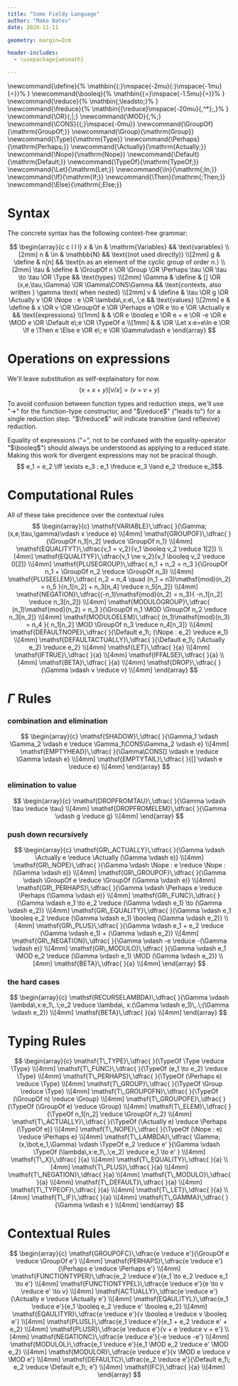 ```yaml
---
title: "Some Fieldy Language"
author: "Mako Bates"
date: 2020-11-11

geometry: margin=2cm

header-includes:
  - \usepackage{amsmath}

---
```


\newcommand{\define}{%
  \mathbin{{:}\mspace{-2mu}{:}\mspace{-1mu}{=}}%
}
\newcommand{\booleq}{%
  \mathbin{{=}\mspace{-1.5mu}{=}}%
}
\newcommand{\reduce}{%
  \mathbin{\;\leadsto\;}%
}
\newcommand{\freduce}{%
  \mathbin{{\reduce}\mspace{-20mu}{\,^*}\;\,}%
}
\newcommand{\OR}{\;|\;}
\newcommand{\MOD}{\;\%\;}
\newcommand{\CONS}{{;}\mspace{-0mu}}
\newcommand{\GroupOf}{\mathrm{GroupOf\;}}
\newcommand{\Group}{\mathrm{Group}}
\newcommand{\Type}{\mathrm{Type}}
\newcommand{\Perhaps}{\mathrm{Perhaps\;}}
\newcommand{\Actually}{\mathrm{Actually\;}}
\newcommand{\Nope}{\mathrm{Nope}}
\newcommand{\Default}{\mathrm{Default\;}}
\newcommand{\TypeOf}{\mathrm{TypeOf\;}}
\newcommand{\Let}{\mathrm{Let\;}}
\newcommand{\In}{\mathrm{\;In\;}}
\newcommand{\If}{\mathrm{If\;}}
\newcommand{\Then}{\mathrm{\;Then\;}}
\newcommand{\Else}{\mathrm{\;Else\;}}


# Syntax

The concrete syntax has the following context-free grammar:

$$
\begin{array}{c c l l l}
  x & \in & \mathrm{Variables} && \text{variables}  \\[2mm]
  n & \in & \mathbb{N} && \text{(not used directly)} \\[2mm]
  g & \define & n[n] &&  \text{n as an element of the cyclic group of order n.} \\[2mm]
  \tau & \define & \GroupOf n \OR \Group \OR \Perhaps \tau \OR \tau \to \tau \OR \Type && \text{types} \\[2mm]
  \Gamma & \define & [] \OR (x,e,\tau,\Gamma) \OR \Gamma\CONS\Gamma && \text{contexts, also written } \gamma \text{ when nested} \\[2mm]
  v & \define & \tau \OR g \OR \Actually v \OR \Nope : e \OR \lambda\,x:e\,.\;e && \text{values} \\[2mm]
  e & \define & x \OR v \OR \GroupOf e \OR \Perhaps e \OR e \to e \OR \Actually e && \text{expressions} \\[1mm]
    &         & \OR e \booleq e \OR e + e \OR -e \OR e \MOD e \OR \Default e\;e \OR \TypeOf e \\[1mm]
    &         & \OR \Let x:e=e\In e \OR \If e \Then e \Else e \OR e\; e \OR \Gamma\vdash e
\end{array}
$$

# Operations on expressions

We'll leave substitution as self-explainatory for now. $$(x + x + y)[v/x] = (v + v + y)$$

To avoid confusion between function types and reduction steps, we'll use "$\to$" for the function-type constructor, and "$\reduce$" ("leads to") for a single reduction step. "$\freduce$" will indicate transitive (and reflexive) reduction.

Equality of expressions ("$=$", not to be confused with the equality-operator "$\booleq$") should always be understoond as applying to a reduced state. Making this work for divergent expressions may not be pracical though.
$$ e_1 = e_2 \iff \exists e_3 : e_1 \freduce e_3 \land e_2 \freduce e_3$$


# Computational Rules

All of these take precidence over the contextual rules
$$
\begin{array}{c}
\mathsf{VARIABLE}\,\dfrac{ }{\Gamma;(x,e,\tau,\gamma)\vdash x \reduce e}  \\[4mm]
\mathsf{GROUPOF}\,\dfrac{ }{\GroupOf n_1[n_2] \reduce \GroupOf n_1}  \\[4mm]
\mathsf{EQUALITYT}\,\dfrac{v_1 = v_2}{v_1 \booleq v_2 \reduce 1[2]}  \\[4mm]
\mathsf{EQUALITYF}\,\dfrac{v_1 \ne v_2}{v_1 \booleq v_2 \reduce 0[2]}  \\[4mm]
\mathsf{PLUSEGROUP}\,\dfrac{ n_1 + n_2 = n_3 }{\GroupOf n_1 + \GroupOf n_2 \reduce \GroupOf n_3}  \\[4mm]
\mathsf{PLUSEELEM}\,\dfrac{ n_2 = n_4 \quad (n_1 + n3)\mathsf{mod}(n_2) = n_5 }{n_1[n_2] + n_3[n_4] \reduce n_5[n_2]}  \\[4mm]
\mathsf{NEGATION}\,\dfrac{(-n_1)\mathsf{mod}(n_2) = n_3}{ -n_1[n_2] \reduce n_3[n_2]}  \\[4mm]
\mathsf{MODULOGROUP}\,\dfrac{ (n_1)\mathsf{mod}(n_2) = n_3 }{\GroupOf n_1 \MOD \GroupOf n_2 \reduce n_3[n_2]}  \\[4mm]
\mathsf{MODULOELEM}\,\dfrac{ (n_1)\mathsf{mod}(n_3) = n_4 }{ n_1[n_2] \MOD \GroupOf n_3 \reduce n_4[n_3]}  \\[4mm]
\mathsf{DEFAULTNOPE}\,\dfrac{ }{\Default e_1\; (\Nope : e_2) \reduce e_1}  \\[4mm]
\mathsf{DEFAULTACTUALLY}\,\dfrac{ }{\Default e_1\; (\Actually e_2) \reduce e_2}  \\[4mm]
\mathsf{LET}\,\dfrac{ }{a}  \\[4mm]
\mathsf{IFTRUE}\,\dfrac{ }{a}  \\[4mm]
\mathsf{IFFALSE}\,\dfrac{ }{a}  \\[4mm]
\mathsf{BETA}\,\dfrac{ }{a}  \\[4mm]
\mathsf{DROP}\,\dfrac{ }{\Gamma \vdash v \reduce v}  \\[4mm]
\end{array}
$$

# $\Gamma$ Rules
### combination and elimination
$$
\begin{array}{c}
\mathsf{SHADOW}\,\dfrac{ }{\Gamma_1 \vdash \Gamma_2 \vdash e \reduce \Gamma_1\CONS\Gamma_2 \vdash e}  \\[4mm]
\mathsf{EMPTYHEAD}\,\dfrac{ }{\Gamma\CONS[] \vdash e \reduce \Gamma \vdash e}  \\[4mm]
\mathsf{EMPTYTAIL}\,\dfrac{ }{[] \vdash e \reduce e}  \\[4mm]
\end{array}
$$

### elimination to value

$$
\begin{array}{c}
\mathsf{DROPFROMTAU}\,\dfrac{ }{\Gamma \vdash \tau \reduce \tau}  \\[4mm]
\mathsf{DROPFROMELEM}\,\dfrac{ }{\Gamma \vdash g \reduce g}  \\[4mm]
\end{array}
$$

### push down recursively

$$
\begin{array}{c}
\mathsf{GR\_ACTUALLY}\,\dfrac{ }{\Gamma \vdash \Actually e \reduce \Actually (\Gamma \vdash e)}  \\[4mm]
\mathsf{GR\_NOPE}\,\dfrac{ }{\Gamma \vdash \Nope : e \reduce \Nope : (\Gamma \vdash e)}  \\[4mm]
\mathsf{GR\_GROUPOF}\,\dfrac{ }{\Gamma \vdash \GroupOf e \reduce \GroupOf (\Gamma \vdash e)}  \\[4mm]
\mathsf{GR\_PERHAPS}\,\dfrac{ }{\Gamma \vdash \Perhaps e \reduce \Perhaps (\Gamma \vdash e)}  \\[4mm]
\mathsf{GR\_FUNC}\,\dfrac{ }{\Gamma \vdash e_1 \to e_2 \reduce (\Gamma \vdash e_1) \to (\Gamma \vdash e_2)}  \\[4mm]
\mathsf{GR\_EQUALITY}\,\dfrac{ }{\Gamma \vdash e_1 \booleq e_2 \reduce (\Gamma \vdash e_1) \booleq (\Gamma \vdash e_2)}  \\[4mm]
\mathsf{GR\_PLUS}\,\dfrac{ }{\Gamma \vdash e_1 + e_2 \reduce (\Gamma \vdash e_1) + (\Gamma \vdash e_2)}  \\[4mm]
\mathsf{GR\_NEGATION}\,\dfrac{ }{\Gamma \vdash -e \reduce -(\Gamma \vdash e)}  \\[4mm]
\mathsf{GR\_MODULO}\,\dfrac{ }{\Gamma \vdash e_1 \MOD e_2 \reduce (\Gamma \vdash e_1) \MOD (\Gamma \vdash e_2)}  \\[4mm]
\mathsf{BETA}\,\dfrac{ }{a}  \\[4mm]
\end{array}
$$

### the hard cases

$$
\begin{array}{c}
\mathsf{RECURSELAMBDA}\,\dfrac{ }{\Gamma \vdash \lambda\,x:e_1\,.\;e_2 \reduce \lambda\, x:(\Gamma \vdash e_1)\,.\;(\Gamma \vdash e_2)}  \\[4mm]
\mathsf{BETA}\,\dfrac{ }{a}  \\[4mm]
\end{array}
$$

# Typing Rules

$$
\begin{array}{c}
\mathsf{T\_TYPE}\,\dfrac{ }{\TypeOf \Type \reduce \Type}  \\[4mm]
\mathsf{T\_FUNC}\,\dfrac{ }{\TypeOf (e_1 \to e_2) \reduce \Type}  \\[4mm]
\mathsf{T\_PERHAPS}\,\dfrac{ }{\TypeOf (\Perhaps e) \reduce \Type}  \\[4mm]
\mathsf{T\_GROUP}\,\dfrac{ }{\TypeOf \Group \reduce \Type}  \\[4mm]
\mathsf{T\_GROUPOFN}\,\dfrac{ }{\TypeOf (\GroupOf n) \reduce \Group}  \\[4mm]
\mathsf{T\_GROUPOFE}\,\dfrac{ }{\TypeOf (\GroupOf e) \reduce \Group}  \\[4mm]
\mathsf{T\_ELEM}\,\dfrac{ }{\TypeOf n_1[n_2] \reduce \GroupOf n_2}  \\[4mm]
\mathsf{T\_ACTUALLY}\,\dfrac{ }{\TypeOf (\Actually e) \reduce \Perhaps (\TypeOf e)}  \\[4mm]
\mathsf{T\_NOPE}\,\dfrac{ }{\TypeOf (\Nope : e) \reduce \Perhaps e}  \\[4mm]
\mathsf{T\_LAMBDA}\,\dfrac{ \Gamma;(x,\bot,e_1,\Gamma) \vdash \TypeOf e_2 \reduce e' }{\Gamma \vdash \TypeOf (\lambda\,x:e_1\,.\;e_2) \reduce e_1 \to e' }  \\[4mm]
\mathsf{T\_X}\,\dfrac{ }{a}  \\[4mm]
\mathsf{T\_EQUALITY}\,\dfrac{ }{a}  \\[4mm]
\mathsf{T\_PLUS}\,\dfrac{ }{a}  \\[4mm]
\mathsf{T\_NEGATION}\,\dfrac{ }{a}  \\[4mm]
\mathsf{T\_MODULO}\,\dfrac{ }{a}  \\[4mm]
\mathsf{T\_DEFAULT}\,\dfrac{ }{a}  \\[4mm]
\mathsf{T\_TYPEOF}\,\dfrac{ }{a}  \\[4mm]
\mathsf{T\_LET}\,\dfrac{ }{a}  \\[4mm]
\mathsf{T\_IF}\,\dfrac{ }{a}  \\[4mm]
\mathsf{T\_GAMMA}\,\dfrac{ }{\Gamma \vdash e }  \\[4mm]
\end{array}
$$

# Contextual Rules

$$
\begin{array}{c}
\mathsf{GROUPOFC}\,\dfrac{e \reduce e'}{\GroupOf e \reduce \GroupOf e'}  \\[4mm]
\mathsf{PERHAPS}\,\dfrac{e \reduce e'}{\Perhaps e \reduce \Perhaps e'}  \\[4mm]
\mathsf{FUNCTIONTYPER}\,\dfrac{e_2 \reduce e'}{e_1 \to e_2 \reduce e_1 \to e'}  \\[4mm]
\mathsf{FUNCTIONTYPEL}\,\dfrac{e \reduce e'}{e \to v \reduce e' \to v}  \\[4mm]
\mathsf{ACTUALLY}\,\dfrac{e \reduce e'}{\Actually e \reduce \Actually e'}  \\[4mm]
\mathsf{EQAULITYL}\,\dfrac{e_1 \reduce e'}{e_1 \booleq e_2 \reduce e' \booleq e_2}  \\[4mm]
\mathsf{EQAULITYR}\,\dfrac{e \reduce e'}{v \booleq e \reduce v \booleq e'}  \\[4mm]
\mathsf{PLUSL}\,\dfrac{e_1 \reduce e'}{e_1 + e_2 \reduce e' + e_2}  \\[4mm]
\mathsf{PLUSR}\,\dfrac{e \reduce e'}{v + e \reduce v + e'}  \\[4mm]
\mathsf{NEGATIONC}\,\dfrac{e \reduce e'}{-e \reduce -e'}  \\[4mm]
\mathsf{MODULOL}\,\dfrac{e_1 \reduce e'}{e_1 \MOD e_2 \reduce e' \MOD e_2}  \\[4mm]
\mathsf{MODULOR}\,\dfrac{e \reduce e'}{v \MOD e \reduce v \MOD e'}  \\[4mm]
\mathsf{DEFAULTC}\,\dfrac{e_2 \reduce e'}{\Default e_1\; e_2 \reduce \Default e_1\; e'}  \\[4mm]
\mathsf{IFC}\,\dfrac{ }{a}  \\[4mm]
\end{array}
$$


